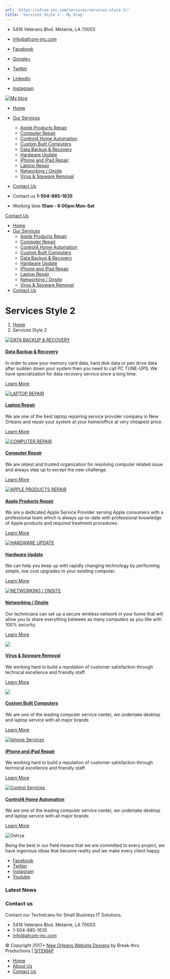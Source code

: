 ```yaml
---
url: 'https://afcom-inc.com/services/services-style-2/'
title: 'Services Style 2 - My blog'
---
```


- 5416 Veterans Blvd. Metairie, LA 70003
- info@afcom-inc.com

- [Facebook](https://www.facebook.com/PCTuneUps365/ 'Facebook')
- [Google+](https://www.google.com/search?rlz=1C1GCEA_enUS850US850&ei=UmAmXfn0AsvOtQbX75eACw&q=pc+tune+ups+&oq=pc+tune+ups+&gs_l=psy-ab.3..35i39j0i22i30l3j38.16232.16232..16580...0.0..0.94.94.1......0....1..gws-wiz.......0i71.YC_HGYoKHs8 'Google+')
- [Twitter](https://twitter.com/pctuneups 'Twitter')
- [LinkedIn](https://www.linkedin.com/company/pctuneups?trk=public_profile_position_image 'LinkedIn')
- [Instagram](https://www.instagram.com/pc_tuneups/ 'Instagram')

[![My blog](https://afcom-inc.com/wp-content/uploads/2017/08/logo1.png)](https://afcom-inc.com/ 'My blog')

- [Home](https://afcom-inc.com/)
- [Our Services](https://afcom-inc.com/services/services-style-2/)
  - [Apple Products Repair](https://afcom-inc.com/service/apple-products-repair/)
  - [Computer Repair](https://afcom-inc.com/service/computer-repair/)
  - [Control4 Home Automation](https://afcom-inc.com/service/control4-new-orleans/)
  - [Custom Built Computers](https://afcom-inc.com/service/custom-built-computers/)
  - [Data Backup & Recovery](https://afcom-inc.com/service/data-backup-recovery/)
  - [Hardware Update](https://afcom-inc.com/service/hardware-update/)
  - [iPhone and iPad Repair](https://afcom-inc.com/service/iphone-and-ipad-repair/)
  - [Laptop Repair](https://afcom-inc.com/service/laptop-repair/)
  - [Networking / Onsite](https://afcom-inc.com/service/networking-issues-solving/)
  - [Virus & Spyware Removal](https://afcom-inc.com/service/virus-spyware-removal/)
- [Contact Us](https://afcom-inc.com/contact-us/)

- Contact us **1-504-885-1635**
- Working time **10am - 6:00pm Mon-Sat**

[Contact Us](https://afcom-inc.com/contact-us/)

- [Home](https://afcom-inc.com/)
- [Our Services](https://afcom-inc.com/services/services-style-2/)
  - [Apple Products Repair](https://afcom-inc.com/service/apple-products-repair/)
  - [Computer Repair](https://afcom-inc.com/service/computer-repair/)
  - [Control4 Home Automation](https://afcom-inc.com/service/control4-new-orleans/)
  - [Custom Built Computers](https://afcom-inc.com/service/custom-built-computers/)
  - [Data Backup & Recovery](https://afcom-inc.com/service/data-backup-recovery/)
  - [Hardware Update](https://afcom-inc.com/service/hardware-update/)
  - [iPhone and iPad Repair](https://afcom-inc.com/service/iphone-and-ipad-repair/)
  - [Laptop Repair](https://afcom-inc.com/service/laptop-repair/)
  - [Networking / Onsite](https://afcom-inc.com/service/networking-issues-solving/)
  - [Virus & Spyware Removal](https://afcom-inc.com/service/virus-spyware-removal/)
- [Contact Us](https://afcom-inc.com/contact-us/)

# Services Style 2

1. [Home](https://afcom-inc.com/)
2. Services Style 2

[![DATA BACKUP & RECOVERY](https://afcom-inc.com/wp-content/uploads/2016/11/data-recovery-sewrvice-600x400.jpeg)](https://afcom-inc.com/service/data-backup-recovery/)

#### [Data Backup & Recovery](https://afcom-inc.com/service/data-backup-recovery/)

In order to save your memory card data, hard disk data or pen drive data after
sudden down your system then you need to call PC TUNE-UPS. We have
specialization for data recovery service since a long time.

[Learn More](https://afcom-inc.com/service/data-backup-recovery/)

[![LAPTOP REPAIR](https://afcom-inc.com/wp-content/uploads/2016/11/laptop-repair-services-600x400.jpg)](https://afcom-inc.com/service/laptop-repair/)

#### [Laptop Repair](https://afcom-inc.com/service/laptop-repair/)

We are one of the best laptop repairing service provider company in New Orleans
and repair your system at your home/office at very cheapest price.

[Learn More](https://afcom-inc.com/service/laptop-repair/)

[![COMPUTER REPAIR](https://afcom-inc.com/wp-content/uploads/2016/11/service-03-600x400.jpg)](https://afcom-inc.com/service/computer-repair/)

#### [Computer Repair](https://afcom-inc.com/service/computer-repair/)

We are oldest and trusted organization for resolving computer related issue and
always step up to except the new challenge.

[Learn More](https://afcom-inc.com/service/computer-repair/)

[![APPLE PRODUCTS REPAIR](https://afcom-inc.com/wp-content/uploads/2016/11/service-04-600x400.jpg)](https://afcom-inc.com/service/apple-products-repair/)

#### [Apple Products Repair](https://afcom-inc.com/service/apple-products-repair/)

We are a dedicated Apple Service Provider serving Apple consumers with a
professional team which is always up-to-date with professional knowledge of
Apple products and required treatment procedures.

[Learn More](https://afcom-inc.com/service/apple-products-repair/)

[![HARDWARE UPDATE](https://afcom-inc.com/wp-content/uploads/2016/11/service-05-600x400.jpg)](https://afcom-inc.com/service/hardware-update/)

#### [Hardware Update](https://afcom-inc.com/service/hardware-update/)

We can help you keep up with rapidly changing technology by performing simple,
low cost upgrades to your existing computer.

[Learn More](https://afcom-inc.com/service/hardware-update/)

[![NETWORKING / ONSITE](https://afcom-inc.com/wp-content/uploads/2016/11/project-03-600x400.jpg)](https://afcom-inc.com/service/networking-issues-solving/)

#### [Networking / Onsite](https://afcom-inc.com/service/networking-issues-solving/)

Our technicians can set up a secure wireless network in your home that will
allow you to share everything between as many computers as you like with 100%
security.

[Learn More](https://afcom-inc.com/service/networking-issues-solving/)

[![](https://afcom-inc.com/wp-content/uploads/2016/11/service-07-600x400.jpg)](https://afcom-inc.com/service/virus-spyware-removal/)

#### [Virus & Spyware Removal](https://afcom-inc.com/service/virus-spyware-removal/)

We working hard to build a reputation of customer satisfaction through technical
excellence and friendly staff.

[Learn More](https://afcom-inc.com/service/virus-spyware-removal/)

[![](https://afcom-inc.com/wp-content/uploads/2016/11/service-08-600x400.jpg)](https://afcom-inc.com/service/custom-built-computers/)

#### [Custom Built Computers](https://afcom-inc.com/service/custom-built-computers/)

We are one of the leading computer service center, we undertake desktop and
laptop service with all major brands

[Learn More](https://afcom-inc.com/service/custom-built-computers/)

[![Iphone Services](https://afcom-inc.com/wp-content/uploads/2016/11/ipone-services-600x400.jpg)](https://afcom-inc.com/service/iphone-and-ipad-repair/)

#### [iPhone and iPad Repair](https://afcom-inc.com/service/iphone-and-ipad-repair/)

We working hard to build a reputation of customer satisfaction through technical
excellence and friendly staff.

[Learn More](https://afcom-inc.com/service/iphone-and-ipad-repair/)

[![Control Services](https://afcom-inc.com/wp-content/uploads/2016/11/control4-services-600x400.jpg)](https://afcom-inc.com/service/control4-new-orleans/)

#### [Control4 Home Automation](https://afcom-inc.com/service/control4-new-orleans/)

We are one of the leading computer service center, we undertake desktop and
laptop service with all major brands

[Learn More](https://afcom-inc.com/service/control4-new-orleans/)

![Ostrya](https://afcom-inc.com/wp-content/uploads/2017/08/logo1.png)

Being the best in our field means that we are committed to every project, we
have ingenious ideas that become reality and we make every client happy.

- [Facebook](https://www.facebook.com/PCTuneUps365/ 'Facebook')
- [Twitter](https://twitter.com/pctuneups 'Twitter')
- [Instagram](https://www.instagram.com/pc_tuneups/ 'Instagram')
- [Youtube](https://www.youtube.com/channel/UCLBMfHkUR9qu9WyNBGigPlg 'Youtube')

### Latest News

### Contact us

Contact our Technicans for Small Business IT Solutions.

- 5416 Veterans Blvd. Metairie, LA 70003
- 1-504-885-1635
- [info@afcom-inc.com](mailto:info@afcom-inc.com)

© Copyright 2017+
[New Orleans Website Designs](http://break-thruproductions.com/) by Break-thru
Productions \| [SITEMAP](https://afcom-inc.com/sitemap_index.xml)

- [Home](https://afcom-inc.com/home/)
- [About Us](https://afcom-inc.com/pages/about-us/)
- [Contact Us](https://afcom-inc.com/contact-us/)
